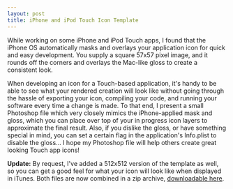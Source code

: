 ```yaml
---
layout: post
title: iPhone and iPod Touch Icon Template
---
```

While working on some iPhone and iPod Touch apps, I found that the iPhone OS automatically masks and overlays your application icon for quick and easy development. You supply a square 57x57 pixel image, and it rounds off the corners and overlays the Mac-like gloss to create a consistent look.

When developing an icon for a Touch-based application, it's handy to be able to see what your rendered creation will look like without going through the hassle of exporting your icon, compiling your code, and running your software every time a change is made. To that end, I present a small Photoshop file which very closely mimics the iPhone-applied mask and gloss, which you can place over top of your in progress icon layers to approximate the final result. Also, if you dislike the gloss, or have something special in mind, you can set a certain flag in the application's Info.plist to disable the gloss... I hope my Photoshop file will help others create great looking Touch app icons!

**Update:** By request, I've added a 512x512 version of the template as well, so you can get a good feel for what your icon will look like when displayed in iTunes. Both files are now combined in a zip archive, [downloadable here](/assets/iphone_icon_templates.zip).
